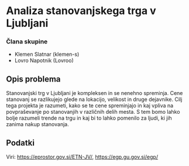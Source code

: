 # Analiza stanovanjskega trga v Ljubljani

### Člana skupine
- Klemen Slatnar (klemen-s)
- Lovro Napotnik (Lovroo)

## Opis problema
Stanovanjski trg v Ljubljani je kompleksen in se nenehno spreminja. Cene stanovanj se razlikujejo glede na lokacijo, velikost in druge dejavnike. Cilj tega projekta je razumeti, kako se te cene spreminjajo in kaj vpliva na povpraševanje po stanovanjih v različnih delih mesta. S tem bomo lahko bolje razumeli trende na trgu in kaj bi to lahko pomenilo za ljudi, ki jih zanima nakup stanovanja.

## Podatki
Viri: https://eprostor.gov.si/ETN-JV/, https://egp.gu.gov.si/egp/



